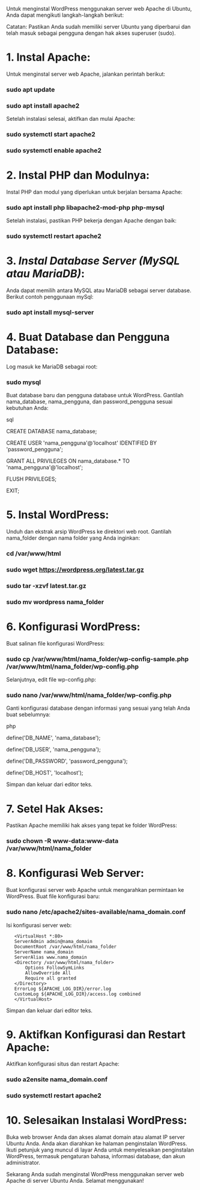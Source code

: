 Untuk menginstal WordPress menggunakan server web Apache di Ubuntu, Anda dapat mengikuti langkah-langkah berikut:

Catatan: Pastikan Anda sudah memiliki server Ubuntu yang diperbarui dan telah masuk sebagai pengguna dengan hak akses superuser (sudo).

# 1. Instal Apache:

   Untuk menginstal server web Apache, jalankan perintah berikut:
   
   ### sudo apt update
   ### sudo apt install apache2
   
   Setelah instalasi selesai, aktifkan dan mulai Apache:
   
   ### sudo systemctl start apache2
   ###  sudo systemctl enable apache2
   

# 2. Instal PHP dan Modulnya:

   Instal PHP dan modul yang diperlukan untuk berjalan bersama Apache:
   
   ### sudo apt install php libapache2-mod-php php-mysql
   

   Setelah instalasi, pastikan PHP bekerja dengan Apache dengan baik:
   ### sudo systemctl restart apache2
   

# 3. *Instal Database Server (MySQL atau MariaDB)*:

   Anda dapat memilih antara MySQL atau MariaDB sebagai server database. Berikut contoh penggunaan mySql:
   
   ### sudo apt install mysql-server
   

# 4. Buat Database dan Pengguna Database:

   Log masuk ke MariaDB sebagai root:
   
   ### sudo mysql
   

   Buat database baru dan pengguna database untuk WordPress. Gantilah nama_database, nama_pengguna, dan password_pengguna sesuai kebutuhan Anda:

   sql
   
   CREATE DATABASE nama_database;
   
   CREATE USER 'nama_pengguna'@'localhost' IDENTIFIED BY 'password_pengguna';
   
   GRANT ALL PRIVILEGES ON nama_database.* TO 'nama_pengguna'@'localhost';
   
   FLUSH PRIVILEGES;
   
   EXIT;
   

# 5. Instal WordPress:

   Unduh dan ekstrak arsip WordPress ke direktori web root. Gantilah nama_folder dengan nama folder yang Anda inginkan:
   
   ### cd /var/www/html
   
   ### sudo wget https://wordpress.org/latest.tar.gz
   
   ### sudo tar -xzvf latest.tar.gz
   
   ### sudo mv wordpress nama_folder
   
   

# 6. Konfigurasi WordPress:

   Buat salinan file konfigurasi WordPress:

  ### sudo cp /var/www/html/nama_folder/wp-config-sample.php /var/www/html/nama_folder/wp-config.php
   

   Selanjutnya, edit file wp-config.php:

  ### sudo nano /var/www/html/nama_folder/wp-config.php
   

   Ganti konfigurasi database dengan informasi yang sesuai yang telah Anda buat sebelumnya:
   
   php
   
   define('DB_NAME', 'nama_database');
   
   define('DB_USER', 'nama_pengguna');
   
   define('DB_PASSWORD', 'password_pengguna');
   
   define('DB_HOST', 'localhost');
   
   Simpan dan keluar dari editor teks.

# 7. Setel Hak Akses:

   Pastikan Apache memiliki hak akses yang tepat ke folder WordPress:

  ### sudo chown -R www-data:www-data /var/www/html/nama_folder
   

# 8. Konfigurasi Web Server:

   Buat konfigurasi server web Apache untuk mengarahkan permintaan ke WordPress. Buat file konfigurasi baru:

  ### sudo nano /etc/apache2/sites-available/nama_domain.conf
   

   Isi konfigurasi server web:
   
       <VirtualHost *:80>
       ServerAdmin admin@nama_domain
       DocumentRoot /var/www/html/nama_folder
       ServerName nama_domain
       ServerAlias www.nama_domain
       <Directory /var/www/html/nama_folder>
           Options FollowSymLinks
           AllowOverride All
           Require all granted
       </Directory>
       ErrorLog ${APACHE_LOG_DIR}/error.log
       CustomLog ${APACHE_LOG_DIR}/access.log combined
       </VirtualHost>
       
   </VirtualHost>
   

   Simpan dan keluar dari editor teks.

# 9. Aktifkan Konfigurasi dan Restart Apache:

   Aktifkan konfigurasi situs dan restart Apache:

  ### sudo a2ensite nama_domain.conf
  ### sudo systemctl restart apache2
   

# 10. Selesaikan Instalasi WordPress:

  Buka web browser Anda dan akses alamat domain atau alamat IP server Ubuntu Anda. Anda akan diarahkan ke halaman penginstalan WordPress. Ikuti petunjuk yang muncul di layar Anda untuk menyelesaikan penginstalan WordPress, termasuk pengaturan bahasa, informasi database, dan akun administrator.

Sekarang Anda sudah menginstal WordPress menggunakan server web Apache di server Ubuntu Anda. Selamat menggunakan!
